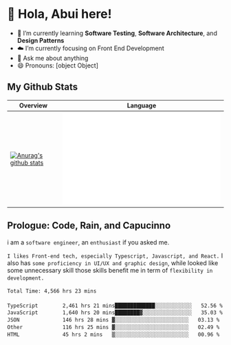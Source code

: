 # 👋 Hola, Abui here!

- 🌱 I’m currently learning **Software Testing**, **Software Architecture**, and **Design Patterns**
- ☁️ I’m currently focusing on Front End Development
- 💬 Ask me about anything
- 😄 Pronouns: [object Object]

## My Github Stats

| Overview | Language |
| --- | --- |
|[![Anurag's github stats](https://github-readme-stats.vercel.app/api?username=abui-am&count_private=true)](https://github.com/anuraghazra/github-readme-stats)|![Language](https://raw.githubusercontent.com/abui-am/stats/c6455f656dfce7acd3951e5ec5b25d72af0b2ee3/generated/languages.svg)|

## Prologue: Code, Rain, and Capucinno
i am a `software engineer`, an `enthusiast` if you asked me. 

`I likes Front-end tech, especially Typescript, Javascript, and React.` I also has `some proficiency in UI/UX and graphic design`, while looked like some unnecessary skill those skills benefit me in term of `flexibility in development.`


<!--START_SECTION:waka-->

```txt
Total Time: 4,566 hrs 23 mins

TypeScript        2,461 hrs 21 mins█████████████░░░░░░░░░░░░   52.56 %
JavaScript        1,640 hrs 20 mins████████▓░░░░░░░░░░░░░░░░   35.03 %
JSON              146 hrs 28 mins ▓░░░░░░░░░░░░░░░░░░░░░░░░   03.13 %
Other             116 hrs 25 mins ▓░░░░░░░░░░░░░░░░░░░░░░░░   02.49 %
HTML              45 hrs 2 mins   ▒░░░░░░░░░░░░░░░░░░░░░░░░   00.96 %
```

<!--END_SECTION:waka-->
